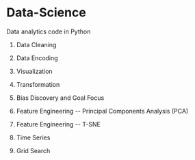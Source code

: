 # Data-Science
Data analytics code in Python

1. Data Cleaning
2. Data Encoding
3. Visualization
4. Transformation
5. Bias Discovery and Goal Focus 

6. Feature Engineering -- Principal Components Analysis (PCA)
7. Feature Engineering -- T-SNE
8. Time Series 
9. Grid Search

